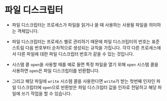 # 파일 디스크립터

- 파일 디스크립터는 프로세스가 파일을 읽거나 쓸 때 사용하는 사용될 파일을 의미하는 객체입니다.

- 파일 디스크립터는 프로세스 별로 관리하기 때문에 파일 디스크립터의 번호는 표준 스트림 다음 번호부터 순차적으로 생성되는 규칙을 가집니다. 각각 다른 프로세스에서 다른 파일에 대한 파일 디스크립터 번호가 같을 수 있는 것입니다.

- 시스템 콜 `open`을 사용할 때를 예로 들면 특정 파일을 열기 위해 `open` 시스템 콜을 사용하면 `open`은 파일 디스크립터를 반환합니다.

- 그리고 해당 파일에 `write` 시스템 콜을 사용한다면 `write`가 받는 첫번째 인자인 파일 디스크립터에 `open`으로 반환받은 파일 디스크립터 값을 인자로 전달하고 해당 파일에 쓰기 작업을 할 수 있습니다.